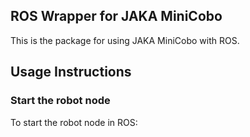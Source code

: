 ## ROS Wrapper for JAKA MiniCobo

This is the package for using JAKA MiniCobo with ROS.

## Usage Instructions

### Start the robot node

To start the robot node in ROS:
```
